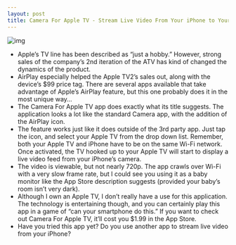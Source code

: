 ```yaml
---
layout: post
title: Camera For Apple TV - Stream Live Video From Your iPhone to Your TV Using AirPlay
---
```

![img](http://media.idownloadblog.com/wp-content/uploads/2011/05/camera-for-apple-tv.jpg)
* Apple’s TV line has been described as “just a hobby.” However, strong sales of the company’s 2nd iteration of the ATV has kind of changed the dynamics of the product.
* AirPlay especially helped the Apple TV2’s sales out, along with the device’s $99 price tag. There are several apps available that take advantage of Apple’s AirPlay feature, but this one probably does it in the most unique way…
* The Camera For Apple TV app does exactly what its title suggests. The application looks a lot like the standard Camera app, with the addition of the AirPlay icon.
* The feature works just like it does outside of the 3rd party app. Just tap the icon, and select your Apple TV from the drop down list. Remember, both your Apple TV and iPhone have to be on the same Wi-Fi network. Once activated, the TV hooked up to your Apple TV will start to display a live video feed from your iPhone’s camera.
* The video is viewable, but not nearly 720p. The app crawls over Wi-Fi with a very slow frame rate, but I could see you using it as a baby monitor like the App Store description suggests (provided your baby’s room isn’t very dark).
* Although I own an Apple TV, I don’t really have a use for this application. The technology is entertaining though, and you can certainly play this app in a game of “can your smartphone do this.” If you want to check out Camera For Apple TV, it’ll cost you $1.99 in the App Store.
* Have you tried this app yet? Do you use another app to stream live video from your iPhone?

